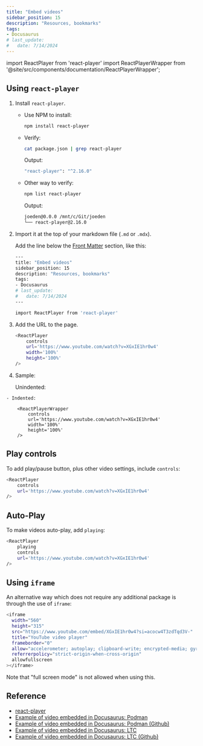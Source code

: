 ```yaml
---
title: "Embed videos"
sidebar_position: 15
description: "Resources, bookmarks"
tags: 
- Docusaurus
# last_update:
#   date: 7/14/2024
---
```


import ReactPlayer from 'react-player'
import ReactPlayerWrapper from '@site/src/components/documentation/ReactPlayerWrapper';

## Using `react-player`

1. Install `react-player`.

    - Use NPM to install:

        ```bash
        npm install react-player
        ```

    - Verify:

        ```bash
        cat package.json | grep react-player  
        ```

        Output:

        ```bash
        "react-player": "^2.16.0" 
        ```

    - Other way to verify:

        ```bash
        npm list react-player
        ```

        Output:

        ```bash
        joeden@0.0.0 /mnt/c/Git/joeden
        └── react-player@2.16.0
        ```

2. Import it at the top of your markdown file (`.md` or `.mdx`).

    Add the line below the [Front Matter](/docs/001-Personal-Notes/004-Documentation-Notes/001-Docusaurus/004-Front-Matter.md) section, like this:


    ```bash
    ---
    title: "Embed videos"
    sidebar_position: 15
    description: "Resources, bookmarks"
    tags: 
    - Docusaurus
    # last_update:
    #   date: 7/14/2024
    ---

    import ReactPlayer from 'react-player'
    ```

3. Add the URL to the page.

    ```bash
    <ReactPlayer 
        controls
        url='https://www.youtube.com/watch?v=XGxIE1hr0w4' 
        width='100%'
        height='100%'              
    />
    ```
  
4. Sample:

    Unindented: 
    
<ReactPlayerWrapper 
    controls
    url='https://www.youtube.com/watch?v=XGxIE1hr0w4' 
    width='100%'
    height='100%'       
/>

    - Indented:

        <ReactPlayerWrapper 
            controls
            url='https://www.youtube.com/watch?v=XGxIE1hr0w4' 
            width='100%'
            height='100%'       
        />


## Play controls

To add play/pause button, plus other video settings, include `controls`:

```bash
<ReactPlayer 
    controls
    url='https://www.youtube.com/watch?v=XGxIE1hr0w4' 
/>
```

## Auto-Play 

To make videos auto-play, add `playing`:

```bash
<ReactPlayer 
    playing
    controls
    url='https://www.youtube.com/watch?v=XGxIE1hr0w4' 
/>
```

## Using `iframe`

An alternative way which does not require any additional package is through the use of `iframe`:

```bash
<iframe 
  width="560" 
  height="315"
  src="https://www.youtube.com/embed/XGxIE1hr0w4?si=acocw4T3zdTqd3V-" 
  title="YouTube video player" 
  frameborder="0" 
  allow="accelerometer; autoplay; clipboard-write; encrypted-media; gyroscope; picture-in-picture; web-share" 
  referrerpolicy="strict-origin-when-cross-origin" 
  allowfullscreen
></iframe>
```

Note that "full screen mode" is not allowed when using this.



## Reference

- [react-player](https://github.com/cookpete/react-player)
- [Example of video embedded in Docusaurus: Podman](https://podman-desktop.io/blog/podman-desktop-release-1.1)
- [Example of video embedded in Docusaurus: Podman (Github)](https://github.com/podman-desktop/podman-desktop/blob/62d5f07f6b7ac3c271cc100%b61e5da1d5b260b84/website/blog/2023-06-08-release-1.1.md?plain=1#L11)
- [Example of video embedded in Docusaurus: LTC](https://learntocloud.guide/phase4/)
- [Example of video embedded in Docusaurus: LTC (Github)](https://github.com/learntocloud/learn-to-cloud/blob/main/docs/phase4/README.md)